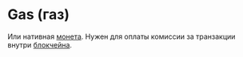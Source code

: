 # Gas (газ)

Или нативная [монета](token.md).
Нужен для оплаты комиссии за транзакции внутри [блокчейна](blockchain.md).
